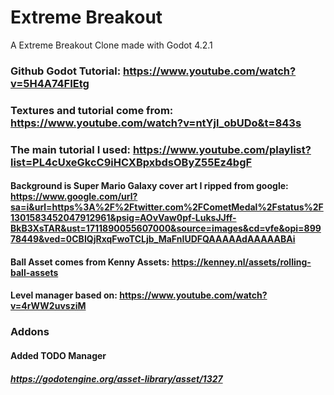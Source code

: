 # Extreme Breakout
 A Extreme Breakout Clone made with Godot 4.2.1



### Github Godot Tutorial: https://www.youtube.com/watch?v=5H4A74FIEtg 
### Textures and tutorial come from: https://www.youtube.com/watch?v=ntYjl_obUDo&t=843s
### The main tutorial I used: https://www.youtube.com/playlist?list=PL4cUxeGkcC9iHCXBpxbdsOByZ55Ez4bgF
#### Background is Super Mario Galaxy cover art I ripped from google: https://www.google.com/url?sa=i&url=https%3A%2F%2Ftwitter.com%2FCometMedal%2Fstatus%2F1301583452047912961&psig=AOvVaw0pf-LuksJJff-BkB3XsTAR&ust=1711890055607000&source=images&cd=vfe&opi=89978449&ved=0CBIQjRxqFwoTCLjb_MaFnIUDFQAAAAAdAAAAABAi
#### Ball Asset comes from Kenny Assets: https://kenney.nl/assets/rolling-ball-assets
#### Level manager based on: https://www.youtube.com/watch?v=4rWW2uvsziM

### Addons
#### Added TODO Manager
##### https://godotengine.org/asset-library/asset/1327
